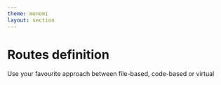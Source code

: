 ```yaml
---
theme: monomi
layout: section
---
```


# Routes definition

Use your favourite approach between file-based, code-based or virtual
